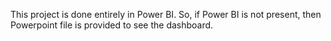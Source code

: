 This project is done entirely in Power BI. So, if Power BI is not present, then Powerpoint file is provided to see the dashboard.
